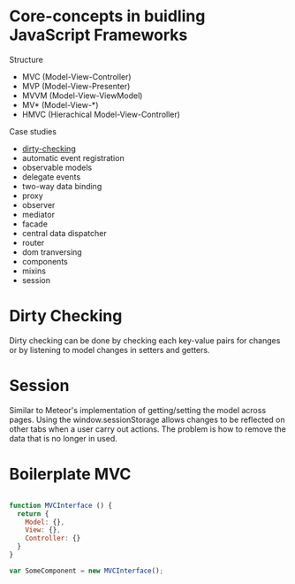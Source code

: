 # Core-concepts in buidling JavaScript Frameworks

Structure

+ MVC (Model-View-Controller)
+ MVP (Model-View-Presenter)
+ MVVM (Model-View-ViewModel)
+ MV* (Model-View-*)
+ HMVC (Hierachical Model-View-Controller)

Case studies

+ [dirty-checking](#user-content-dirty-checking)
+ automatic event registration
+ observable models
+ delegate events
+ two-way data binding
+ proxy
+ observer
+ mediator
+ facade
+ central data dispatcher
+ router
+ dom tranversing
+ components
+ mixins
+ session 

# Dirty Checking

Dirty checking can be done by checking each key-value pairs for changes or by listening to model changes in setters and getters.

# Session 

Similar to Meteor's implementation of getting/setting the model across pages. Using the window.sessionStorage allows changes to be reflected on other tabs when a user carry out actions. The problem is how to remove the data that is no longer in used.

# Boilerplate MVC

```javascript

function MVCInterface () {
  return {
    Model: {},
    View: {},
    Controller: {}
  }
}

var SomeComponent = new MVCInterface();
```
